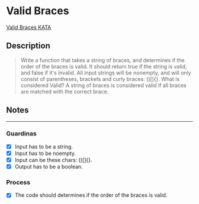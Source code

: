 # Valid Braces

[Valid Braces KATA](https://www.codewars.com/kata/5277c8a221e209d3f6000b56/train/javascript)

## Description

> Write a function that takes a string of braces, and determines if the order of the braces is valid. It should return true if the string is valid, and false if it's invalid.
> All input strings will be nonempty, and will only consist of parentheses, brackets and curly braces: ()[]{}.
What is considered Valid?
> A string of braces is considered valid if all braces are matched with the correct brace.

## Notes

---

### Guardinas

- [x] Input has to be a string.
- [X] Input has to be noempty.
- [X] Input can be these chars: ()[]{}.
- [X] Output has to be a boolean.

### Process

- [X] The code should determines if the order of the braces is valid.
